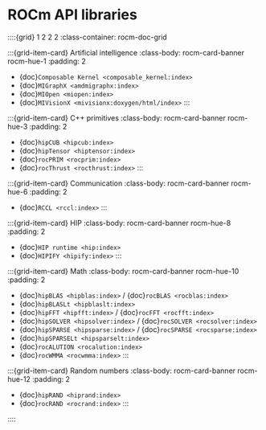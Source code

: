 <head>
  <meta charset="UTF-8">
  <meta name="description" content="ROCm API libraries & tools">
  <meta name="keywords" content="ROCm, API, libraries, tools, artificial intelligence, development,
  Communications, C++ primitives, Fast Fourier transforms, FFTs, random number generators, linear
  algebra, AMD">
</head>

# ROCm API libraries

::::{grid} 1 2 2 2
:class-container: rocm-doc-grid

:::{grid-item-card} Artificial intelligence
:class-body: rocm-card-banner rocm-hue-1
:padding: 2

* {doc}`Composable Kernel <composable_kernel:index>`
* {doc}`MIGraphX <amdmigraphx:index>`
* {doc}`MIOpen <miopen:index>`
* {doc}`MIVisionX <mivisionx:doxygen/html/index>`
:::

:::{grid-item-card} C++ primitives
:class-body: rocm-card-banner rocm-hue-3
:padding: 2

* {doc}`hipCUB <hipcub:index>`
* {doc}`hipTensor <hiptensor:index>`
* {doc}`rocPRIM <rocprim:index>`
* {doc}`rocThrust <rocthrust:index>`
:::

:::{grid-item-card} Communication
:class-body: rocm-card-banner rocm-hue-6
:padding: 2

* {doc}`RCCL <rccl:index>`
:::

:::{grid-item-card} HIP
:class-body: rocm-card-banner rocm-hue-8
:padding: 2

* {doc}`HIP runtime <hip:index>`
* {doc}`HIPIFY <hipify:index>`
:::

:::{grid-item-card} Math
:class-body: rocm-card-banner rocm-hue-10
:padding: 2

* {doc}`hipBLAS <hipblas:index>` / {doc}`rocBLAS <rocblas:index>`
* {doc}`hipBLASLt <hipblaslt:index>`
* {doc}`hipFFT <hipfft:index>` / {doc}`rocFFT <rocfft:index>`
* {doc}`hipSOLVER <hipsolver:index>` / {doc}`rocSOLVER <rocsolver:index>`
* {doc}`hipSPARSE <hipsparse:index>` / {doc}`rocSPARSE <rocsparse:index>`
* {doc}`hipSPARSELt <hipsparselt:index>`
* {doc}`rocALUTION <rocalution:index>`
* {doc}`rocWMMA <rocwmma:index>`
:::

:::{grid-item-card} Random numbers
:class-body: rocm-card-banner rocm-hue-12
:padding: 2

* {doc}`hipRAND <hiprand:index>`
* {doc}`rocRAND <rocrand:index>`
:::

::::
